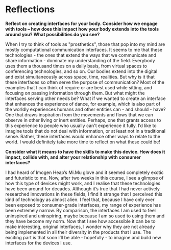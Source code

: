 # Reflections

**Reflect on creating interfaces for your body. Consider how we engage with tools – how does this impact how your body extends into the tools around you? What possibilities do you see?**

When I try to think of tools as "prosthetics", those that pop into my mind are mostly computational communication interfaces. It seems to me that these technologies - the ones that extend the ways that we communicate and share information - dominate my understanding of the field. Everybody uses them a thousand times on a daily basis, from virtual spaces to conferencing technologies, and so on. Our bodies extend into the digital and exist simultaneously across space, time, realities. But why is it that these interfaces so often serve the purpose of communication? Most of the examples that I can think of require or are best used while sitting, and focusing on passing information through them. But what might the interfaces serving other needs be? What if we wanted to create an interface that enhances the experience of dance, for example, which is also part of the worldly experiences humans and other entities can - and should - have? One that draws inspiration from the movements and flows that we can observe in other living or inert entities. Perhaps, one that grants access to this experience to people who usually can't experience it fully. I’d like to imagine tools that do not deal with information, or at least not in a traditional sense. Rather, these interfaces would enhance other ways to relate to the world. I would definitely take more time to reflect on what these could be!

**Consider what it means to have the skills to make this device. How does it impact, collide with, and alter your relationship with consumer interfaces?**

I had heard of Imogen Heap’s Mi.Mu glove and it seemed completely exotic and futuristic to me. Now, after two weeks in this course, I see a glimpse of how this type of devices might work, and I realise that these technologies have been around for decades. Although it’s true that I had never actively researched innovations in these fields, I find it strange that I perceived this kind of technology as almost alien. I feel that, because I have only ever been exposed to consumer-grade interfaces, my range of experience has been extremely narrow. By comparison, the interfaces I am used to feel uninspired and uninspiring, maybe because I am so used to using them and they have become my norm. Now that I see how accessible it can be to make interesting, original interfaces, I wonder why they are not already being implemented in all their diversity in the products that I use. The exciting part is that soon I’ll be able - hopefully - to imagine and build new interfaces for the devices I use.